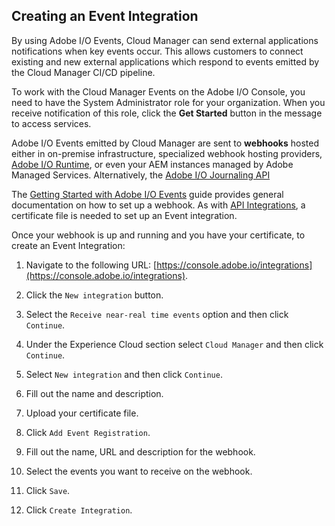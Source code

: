 ## Creating an Event Integration

By using Adobe I/O Events, Cloud Manager can send external applications notifications when key events occur. This allows customers to connect existing and new external applications which respond to events emitted by the Cloud Manager CI/CD pipeline.

To work with the Cloud Manager Events on the Adobe I/O Console, you need to have the System Administrator role for your organization. When you receive notification of this role, click the **Get Started** button in the message to access services.

Adobe I/O Events emitted by Cloud Manager are sent to **webhooks** hosted either in on-premise infrastructure, specialized webhook hosting providers, [Adobe I/O Runtime](https://www.adobe.io/apis/cloudplatform/runtime.html), or even your AEM instances managed by Adobe Managed Services. Alternatively, the [Adobe I/O Journaling API](../../../../adobedocs/adobeio-events/master/intro/journaling_api.md)

The [Getting Started with Adobe I/O Events](https://www.adobe.io/apis/cloudplatform/events/documentation.html) guide provides general documentation on how to set up a webhook. As with [API Integrations](create-api-integration.html), a certificate file is needed to set up an Event integration.

Once your webhook is up and running and you have your certificate, to create an Event Integration:

1. Navigate to the following URL: [https://console.adobe.io/integrations](https://console.adobe.io/integrations).

2. Click the `New integration` button.

3. Select the `Receive near-real time events` option and then click `Continue`.

4. Under the Experience Cloud section select `Cloud Manager` and then click `Continue`.

5. Select `New integration` and then click `Continue`.

6. Fill out the name and description.

7. Upload your certificate file.

8. Click `Add Event Registration`.

9. Fill out the name, URL and description for the webhook.

10. Select the events you want to receive on the webhook.

11. Click `Save`.

12. Click `Create Integration`.
